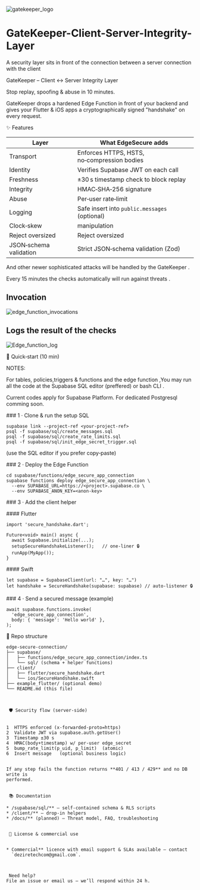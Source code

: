 
![gatekeeper_logo](https://github.com/user-attachments/assets/2d204146-e5e0-4304-ba9e-7531a914e850)




# GateKeeper-Client-Server-Integrity-Layer

A security layer sits in front of the connection between a server connection with the client

GateKeeper – Client ↔ Server Integrity Layer 

  Stop replay, spoofing & abuse in 10 minutes.
  
  GateKeeper drops a hardened Edge Function in front of your backend and gives your Flutter & iOS
apps a cryptographically signed "handshake" on every request.



 ✨ Features

| Layer         | What EdgeSecure adds                               |
| ------------- | -------------------------------------------------- |
| Transport | Enforces HTTPS, HSTS, no‑compression bodies        |
| Identity  | Verifies Supabase JWT on each call                 |
| Freshness | ±30 s timestamp check to block replay              |
| Integrity | HMAC‑SHA‑256 signature |
| Abuse     | Per‑user rate‑limit         |
| Logging   | Safe insert into `public.messages` (optional)      |
| Clock‑skew| manipulation  |
| Reject oversized | Reject oversized |
| JSON‑schema validation | Strict JSON‑schema validation (Zod) |

And other newer sophisticated attacks will be handled by the GateKeeper . 

Every 15 minutes the checks automatically will run against threats .

## Invocation 

![edge_function_invocations](https://github.com/user-attachments/assets/490abb6c-d6f3-47bb-8c31-37e89d7037bc)


## Logs the result of the checks


![Edge_function_log](https://github.com/user-attachments/assets/32bc8a4d-b066-4699-a111-b98ed2665a9d)


   🚀 Quick‑start (10 min)

NOTES: 

For tables, policies,triggers & functions and the edge function ,You may run all the code at the Supabase SQL editor (preffered) or bash CLI .

Current codes apply for Supabase Platform. For dedicated Postgresql comming soon.

### 1 · Clone & run the setup SQL

    supabase link --project-ref <your‑project‑ref>
    psql -f supabase/sql/create_messages.sql
    psql -f supabase/sql/create_rate_limits.sql
    psql -f supabase/sql/init_edge_secret_trigger.sql

(use the SQL editor if you prefer copy‑paste)

### 2 · Deploy the Edge Function

    cd supabase/functions/edge_secure_app_connection
    supabase functions deploy edge_secure_app_connection \
      --env SUPABASE_URL=https://<project>.supabase.co \
      --env SUPABASE_ANON_KEY=<anon‑key>

### 3 · Add the client helper

#### Flutter

    import 'secure_handshake.dart';
    
    Future<void> main() async {
      await Supabase.initialize(...);
      setupSecureHandshakeListener();   // one‑liner 🔒
      runApp(MyApp());
    }

#### Swift

    let supabase = SupabaseClient(url: "…", key: "…")
    let handshake = SecureHandshake(supabase: supabase) // auto‑listener 🔒

### 4 · Send a secured message (example)

    await supabase.functions.invoke(
      'edge_secure_app_connection',
      body: { 'message': 'Hello world' },
    );



 📁 Repo structure

```
edge-secure-connection/
├── supabase/
│   ├── functions/edge_secure_app_connection/index.ts
│   └── sql/ (schema + helper functions)
├── client/
│   ├── flutter/secure_handshake.dart
│   └── ios/SecureHandshake.swift
├── example_flutter/ (optional demo)
└── README.md (this file)



 🛡️ Security flow (server‑side)


1  HTTPS enforced (x‑forwarded-proto=https)
2  Validate JWT via supabase.auth.getUser()
3  Timestamp ±30 s
4  HMAC(body+timestamp) w/ per‑user edge_secret
5  bump_rate_limit(p_uid, p_limit)  (atomic)
6  Insert message   (optional business logic)


If any step fails the function returns **401 / 413 / 429** and no DB write is
performed.


 📚 Documentation

* /supabase/sql/** – self‑contained schema & RLS scripts
* /client/** – drop‑in helpers
* /docs/** (planned) – Threat model, FAQ, troubleshooting


 💼 License & commercial use


* Commercial** licence with email support & SLAs available – contact
  `deziretechcom@gmail.com`.



 Need help?
File an issue or email us – we’ll respond within 24 h.
